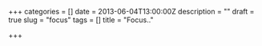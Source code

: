 +++
categories = []
date = 2013-06-04T13:00:00Z
description = ""
draft = true
slug = "focus"
tags = []
title = "Focus.."

+++




